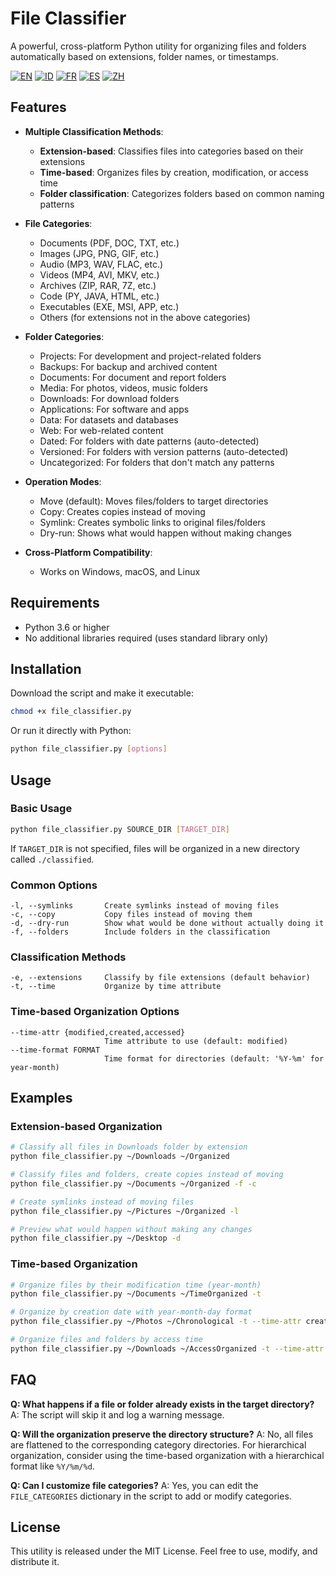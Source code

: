 # File Classifier

A powerful, cross-platform Python utility for organizing files and folders automatically based on extensions, folder names, or timestamps.

[![EN](https://img.shields.io/badge/lang-English-blue.svg)](./README.md)
[![ID](https://img.shields.io/badge/lang-Indonesia-red.svg)](./translations/README.id.md)
[![FR](https://img.shields.io/badge/lang-France-orange.svg)](./translations/README.fr.md)
[![ES](https://img.shields.io/badge/lang-Spanish-yellow.svg)](./translations/README.es.md)
[![ZH](https://img.shields.io/badge/lang-Mandarin-teal.svg)](./translations/README.zh.md)

## Features

- **Multiple Classification Methods**:
  - **Extension-based**: Classifies files into categories based on their extensions
  - **Time-based**: Organizes files by creation, modification, or access time
  - **Folder classification**: Categorizes folders based on common naming patterns

- **File Categories**:
  - Documents (PDF, DOC, TXT, etc.)
  - Images (JPG, PNG, GIF, etc.)
  - Audio (MP3, WAV, FLAC, etc.)
  - Videos (MP4, AVI, MKV, etc.)
  - Archives (ZIP, RAR, 7Z, etc.)
  - Code (PY, JAVA, HTML, etc.)
  - Executables (EXE, MSI, APP, etc.)
  - Others (for extensions not in the above categories)

- **Folder Categories**:
  - Projects: For development and project-related folders
  - Backups: For backup and archived content
  - Documents: For document and report folders
  - Media: For photos, videos, music folders
  - Downloads: For download folders
  - Applications: For software and apps
  - Data: For datasets and databases
  - Web: For web-related content
  - Dated: For folders with date patterns (auto-detected)
  - Versioned: For folders with version patterns (auto-detected)
  - Uncategorized: For folders that don't match any patterns

- **Operation Modes**:
  - Move (default): Moves files/folders to target directories
  - Copy: Creates copies instead of moving
  - Symlink: Creates symbolic links to original files/folders
  - Dry-run: Shows what would happen without making changes

- **Cross-Platform Compatibility**:
  - Works on Windows, macOS, and Linux

## Requirements

- Python 3.6 or higher
- No additional libraries required (uses standard library only)

## Installation

Download the script and make it executable:

```bash
chmod +x file_classifier.py
```

Or run it directly with Python:

```bash
python file_classifier.py [options]
```

## Usage

### Basic Usage

```bash
python file_classifier.py SOURCE_DIR [TARGET_DIR]
```

If `TARGET_DIR` is not specified, files will be organized in a new directory called `./classified`.

### Common Options

```
-l, --symlinks       Create symlinks instead of moving files
-c, --copy           Copy files instead of moving them
-d, --dry-run        Show what would be done without actually doing it
-f, --folders        Include folders in the classification
```

### Classification Methods

```
-e, --extensions     Classify by file extensions (default behavior)
-t, --time           Organize by time attribute
```

### Time-based Organization Options

```
--time-attr {modified,created,accessed}
                     Time attribute to use (default: modified)
--time-format FORMAT
                     Time format for directories (default: '%Y-%m' for year-month)
```

## Examples

### Extension-based Organization

```bash
# Classify all files in Downloads folder by extension
python file_classifier.py ~/Downloads ~/Organized

# Classify files and folders, create copies instead of moving
python file_classifier.py ~/Documents ~/Organized -f -c

# Create symlinks instead of moving files
python file_classifier.py ~/Pictures ~/Organized -l

# Preview what would happen without making any changes
python file_classifier.py ~/Desktop -d
```

### Time-based Organization

```bash
# Organize files by their modification time (year-month)
python file_classifier.py ~/Documents ~/TimeOrganized -t

# Organize by creation date with year-month-day format
python file_classifier.py ~/Photos ~/Chronological -t --time-attr created --time-format "%Y-%m-%d"

# Organize files and folders by access time
python file_classifier.py ~/Downloads ~/AccessOrganized -t --time-attr accessed -f
```

## FAQ

**Q: What happens if a file or folder already exists in the target directory?**
A: The script will skip it and log a warning message.

**Q: Will the organization preserve the directory structure?**
A: No, all files are flattened to the corresponding category directories. For hierarchical organization, consider using the time-based organization with a hierarchical format like `%Y/%m/%d`.

**Q: Can I customize file categories?**
A: Yes, you can edit the `FILE_CATEGORIES` dictionary in the script to add or modify categories.

## License

This utility is released under the MIT License. Feel free to use, modify, and distribute it.
